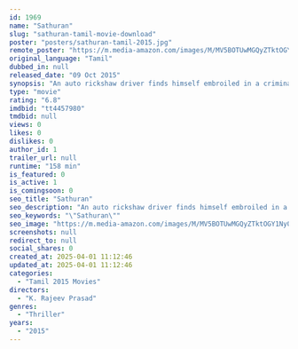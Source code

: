 ```yaml
---
id: 1969
name: "Sathuran"
slug: "sathuran-tamil-movie-download"
poster: "posters/sathuran-tamil-2015.jpg"
remote_poster: "https://m.media-amazon.com/images/M/MV5BOTUwMGQyZTktOGY1Ny00NTJmLWFjNjAtNmEwYTFhNWRiY2MzXkEyXkFqcGdeQXVyMTEzNzg0Mjkx._V1_SX300.jpg"
original_language: "Tamil"
dubbed_in: null
released_date: "09 Oct 2015"
synopsis: "An auto rickshaw driver finds himself embroiled in a criminal case involving medical malpractice."
type: "movie"
rating: "6.8"
imdbid: "tt4457980"
tmdbid: null
views: 0
likes: 0
dislikes: 0
author_id: 1
trailer_url: null
runtime: "158 min"
is_featured: 0
is_active: 1
is_comingsoon: 0
seo_title: "Sathuran"
seo_description: "An auto rickshaw driver finds himself embroiled in a criminal case involving medical malpractice."
seo_keywords: "\"Sathuran\""
seo_image: "https://m.media-amazon.com/images/M/MV5BOTUwMGQyZTktOGY1Ny00NTJmLWFjNjAtNmEwYTFhNWRiY2MzXkEyXkFqcGdeQXVyMTEzNzg0Mjkx._V1_SX300.jpg"
screenshots: null
redirect_to: null
social_shares: 0
created_at: 2025-04-01 11:12:46
updated_at: 2025-04-01 11:12:46
categories:
  - "Tamil 2015 Movies"
directors:
  - "K. Rajeev Prasad"
genres:
  - "Thriller"
years:
  - "2015"
---
```

